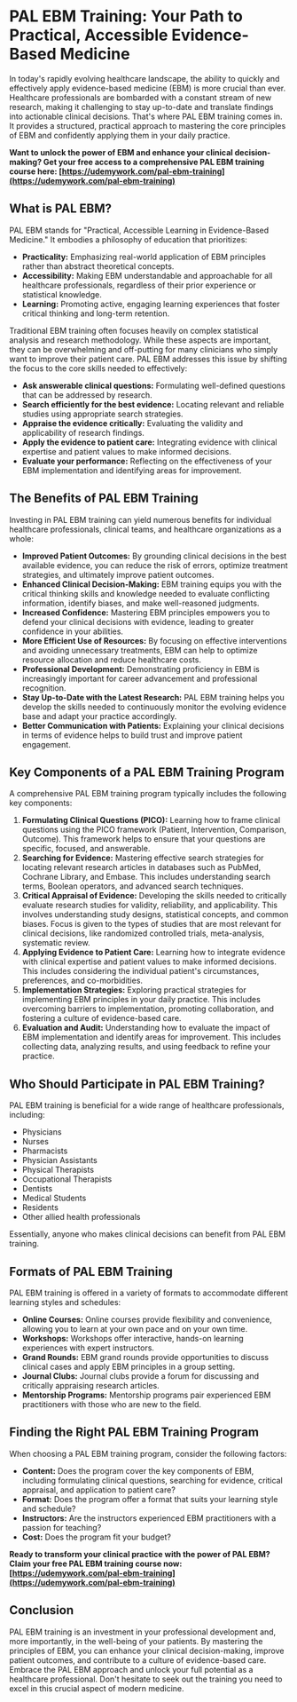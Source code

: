 # PAL EBM Training: Your Path to Practical, Accessible Evidence-Based Medicine

In today's rapidly evolving healthcare landscape, the ability to quickly and effectively apply evidence-based medicine (EBM) is more crucial than ever. Healthcare professionals are bombarded with a constant stream of new research, making it challenging to stay up-to-date and translate findings into actionable clinical decisions. That's where PAL EBM training comes in. It provides a structured, practical approach to mastering the core principles of EBM and confidently applying them in your daily practice.

**Want to unlock the power of EBM and enhance your clinical decision-making? Get your free access to a comprehensive PAL EBM training course here: [https://udemywork.com/pal-ebm-training](https://udemywork.com/pal-ebm-training)**

## What is PAL EBM?

PAL EBM stands for "Practical, Accessible Learning in Evidence-Based Medicine." It embodies a philosophy of education that prioritizes:

*   **Practicality:** Emphasizing real-world application of EBM principles rather than abstract theoretical concepts.
*   **Accessibility:** Making EBM understandable and approachable for all healthcare professionals, regardless of their prior experience or statistical knowledge.
*   **Learning:** Promoting active, engaging learning experiences that foster critical thinking and long-term retention.

Traditional EBM training often focuses heavily on complex statistical analysis and research methodology. While these aspects are important, they can be overwhelming and off-putting for many clinicians who simply want to improve their patient care. PAL EBM addresses this issue by shifting the focus to the core skills needed to effectively:

*   **Ask answerable clinical questions:** Formulating well-defined questions that can be addressed by research.
*   **Search efficiently for the best evidence:** Locating relevant and reliable studies using appropriate search strategies.
*   **Appraise the evidence critically:** Evaluating the validity and applicability of research findings.
*   **Apply the evidence to patient care:** Integrating evidence with clinical expertise and patient values to make informed decisions.
*   **Evaluate your performance:** Reflecting on the effectiveness of your EBM implementation and identifying areas for improvement.

## The Benefits of PAL EBM Training

Investing in PAL EBM training can yield numerous benefits for individual healthcare professionals, clinical teams, and healthcare organizations as a whole:

*   **Improved Patient Outcomes:** By grounding clinical decisions in the best available evidence, you can reduce the risk of errors, optimize treatment strategies, and ultimately improve patient outcomes.
*   **Enhanced Clinical Decision-Making:** EBM training equips you with the critical thinking skills and knowledge needed to evaluate conflicting information, identify biases, and make well-reasoned judgments.
*   **Increased Confidence:** Mastering EBM principles empowers you to defend your clinical decisions with evidence, leading to greater confidence in your abilities.
*   **More Efficient Use of Resources:** By focusing on effective interventions and avoiding unnecessary treatments, EBM can help to optimize resource allocation and reduce healthcare costs.
*   **Professional Development:** Demonstrating proficiency in EBM is increasingly important for career advancement and professional recognition.
*   **Stay Up-to-Date with the Latest Research:** PAL EBM training helps you develop the skills needed to continuously monitor the evolving evidence base and adapt your practice accordingly.
*   **Better Communication with Patients:** Explaining your clinical decisions in terms of evidence helps to build trust and improve patient engagement.

## Key Components of a PAL EBM Training Program

A comprehensive PAL EBM training program typically includes the following key components:

1.  **Formulating Clinical Questions (PICO):** Learning how to frame clinical questions using the PICO framework (Patient, Intervention, Comparison, Outcome). This framework helps to ensure that your questions are specific, focused, and answerable.
2.  **Searching for Evidence:** Mastering effective search strategies for locating relevant research articles in databases such as PubMed, Cochrane Library, and Embase. This includes understanding search terms, Boolean operators, and advanced search techniques.
3.  **Critical Appraisal of Evidence:** Developing the skills needed to critically evaluate research studies for validity, reliability, and applicability. This involves understanding study designs, statistical concepts, and common biases. Focus is given to the types of studies that are most relevant for clinical decisions, like randomized controlled trials, meta-analysis, systematic review.
4.  **Applying Evidence to Patient Care:** Learning how to integrate evidence with clinical expertise and patient values to make informed decisions. This includes considering the individual patient's circumstances, preferences, and co-morbidities.
5.  **Implementation Strategies:** Exploring practical strategies for implementing EBM principles in your daily practice. This includes overcoming barriers to implementation, promoting collaboration, and fostering a culture of evidence-based care.
6.  **Evaluation and Audit:** Understanding how to evaluate the impact of EBM implementation and identify areas for improvement. This includes collecting data, analyzing results, and using feedback to refine your practice.

## Who Should Participate in PAL EBM Training?

PAL EBM training is beneficial for a wide range of healthcare professionals, including:

*   Physicians
*   Nurses
*   Pharmacists
*   Physician Assistants
*   Physical Therapists
*   Occupational Therapists
*   Dentists
*   Medical Students
*   Residents
*   Other allied health professionals

Essentially, anyone who makes clinical decisions can benefit from PAL EBM training.

## Formats of PAL EBM Training

PAL EBM training is offered in a variety of formats to accommodate different learning styles and schedules:

*   **Online Courses:** Online courses provide flexibility and convenience, allowing you to learn at your own pace and on your own time.
*   **Workshops:** Workshops offer interactive, hands-on learning experiences with expert instructors.
*   **Grand Rounds:** EBM grand rounds provide opportunities to discuss clinical cases and apply EBM principles in a group setting.
*   **Journal Clubs:** Journal clubs provide a forum for discussing and critically appraising research articles.
*   **Mentorship Programs:** Mentorship programs pair experienced EBM practitioners with those who are new to the field.

## Finding the Right PAL EBM Training Program

When choosing a PAL EBM training program, consider the following factors:

*   **Content:** Does the program cover the key components of EBM, including formulating clinical questions, searching for evidence, critical appraisal, and application to patient care?
*   **Format:** Does the program offer a format that suits your learning style and schedule?
*   **Instructors:** Are the instructors experienced EBM practitioners with a passion for teaching?
*   **Cost:** Does the program fit your budget?

**Ready to transform your clinical practice with the power of PAL EBM? Claim your free PAL EBM training course now: [https://udemywork.com/pal-ebm-training](https://udemywork.com/pal-ebm-training)**

## Conclusion

PAL EBM training is an investment in your professional development and, more importantly, in the well-being of your patients. By mastering the principles of EBM, you can enhance your clinical decision-making, improve patient outcomes, and contribute to a culture of evidence-based care. Embrace the PAL EBM approach and unlock your full potential as a healthcare professional. Don't hesitate to seek out the training you need to excel in this crucial aspect of modern medicine.
